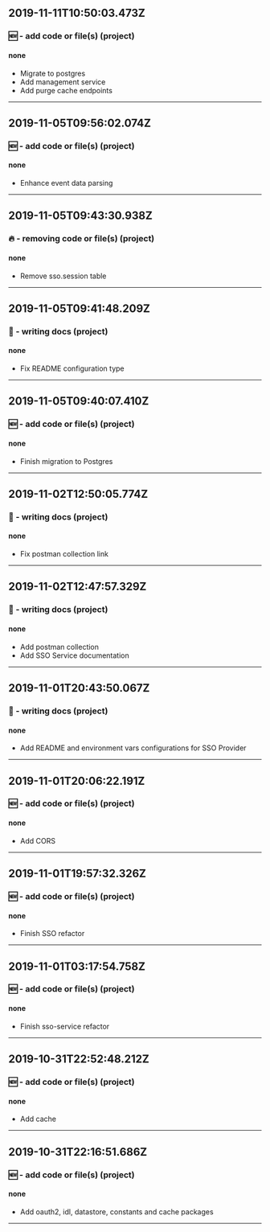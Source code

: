 ## 2019-11-11T10:50:03.473Z
### 🆕 - add code or file(s) (project)

#### none

- Migrate to postgres
- Add management service
- Add purge cache endpoints

-----------------------------

## 2019-11-05T09:56:02.074Z
### 🆕 - add code or file(s) (project)

#### none

- Enhance event data parsing

-----------------------------

## 2019-11-05T09:43:30.938Z
### 🔥 - removing code or file(s) (project)

#### none

- Remove sso.session table

-----------------------------

## 2019-11-05T09:41:48.209Z
### 📝 - writing docs (project)

#### none

- Fix README configuration type

-----------------------------

## 2019-11-05T09:40:07.410Z
### 🆕 - add code or file(s) (project)

#### none

- Finish migration to Postgres

-----------------------------

## 2019-11-02T12:50:05.774Z
### 📝 - writing docs (project)

#### none

- Fix postman collection link

-----------------------------

## 2019-11-02T12:47:57.329Z
### 📝 - writing docs (project)

#### none

- Add postman collection
- Add SSO Service documentation

-----------------------------

## 2019-11-01T20:43:50.067Z
### 📝 - writing docs (project)

#### none

- Add README and environment vars configurations for SSO Provider

-----------------------------

## 2019-11-01T20:06:22.191Z
### 🆕 - add code or file(s) (project)

#### none

- Add CORS

-----------------------------

## 2019-11-01T19:57:32.326Z
### 🆕 - add code or file(s) (project)

#### none

- Finish SSO refactor

-----------------------------

## 2019-11-01T03:17:54.758Z
### 🆕 - add code or file(s) (project)

#### none

- Finish sso-service refactor

-----------------------------

## 2019-10-31T22:52:48.212Z
### 🆕 - add code or file(s) (project)

#### none

- Add cache

-----------------------------

## 2019-10-31T22:16:51.686Z
### 🆕 - add code or file(s) (project)

#### none

- Add oauth2, idl, datastore, constants and cache packages

-----------------------------

